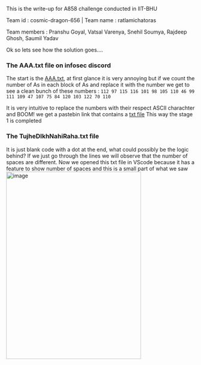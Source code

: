 This is the write-up for A858 challenge conducted in IIT-BHU

Team id : cosmic-dragon-656 | Team name : ratlamichatoras

Team members : Pranshu Goyal, Vatsal Varenya, Snehil Soumya, Rajdeep Ghosh, Saumil Yadav

Ok so lets see how the solution goes....

<b><h3>The AAA.txt file on infosec discord</h3></b>

The start is the [AAA.txt](https://github.com/Vsquare07/A858-write-up/blob/main/AAA.txt "hover text"), at first glance it is very annoying but if we count the number of As in each block of As and replace it with the number we get to see a clean bunch of these numbers : `112 97 115 116 101 98 105 110 46 99 111 109 47 107 75 84 120 103 122 70 110`

It is very intuitive to replace the numbers with their respect ASCII charachter and BOOM! we get a pastebin link that contains a [txt file](https://github.com/Vsquare07/A858-write-up/blob/main/Tujhe%20Dikh%20Nahi%20Raha%20Hai.txt "hover text")
This way the stage 1 is completed

<b><h3>The TujheDIkhNahiRaha.txt file</h3></b>

It is just blank code with a dot at the end, what could possibly be the logic behind? If we just go through the lines we will observe that the number of spaces are different. Now we opened this txt file in VScode because it has a feature to show number of spaces and this is a small part of what we saw  
<img width="360" height="500" alt="image" src="https://github.com/user-attachments/assets/28ec247e-ff7a-48f1-ae90-a6f47362c1b0" />
